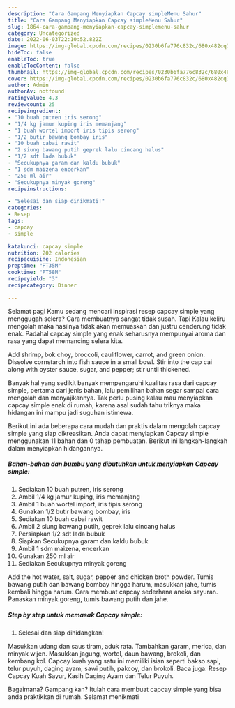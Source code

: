 ```yaml
---
description: "Cara Gampang Menyiapkan Capcay simpleMenu Sahur"
title: "Cara Gampang Menyiapkan Capcay simpleMenu Sahur"
slug: 1864-cara-gampang-menyiapkan-capcay-simplemenu-sahur
category: Uncategorized
date: 2022-06-03T22:10:52.822Z
image: https://img-global.cpcdn.com/recipes/0230b6fa776c832c/680x482cq70/capcay-simple-foto-resep-utama.jpg
hideToc: false
enableToc: true
enableTocContent: false
thumbnail: https://img-global.cpcdn.com/recipes/0230b6fa776c832c/680x482cq70/capcay-simple-foto-resep-utama.jpg
cover: https://img-global.cpcdn.com/recipes/0230b6fa776c832c/680x482cq70/capcay-simple-foto-resep-utama.jpg
author: Admin
authorAv: notfound
ratingvalue: 4.3
reviewcount: 25
recipeingredient:
- "10 buah putren iris serong"
- "1/4 kg jamur kuping iris memanjang"
- "1 buah wortel import iris tipis serong"
- "1/2 butir bawang bombay iris"
- "10 buah cabai rawit"
- "2 siung bawang putih geprek lalu cincang halus"
- "1/2 sdt lada bubuk"
- "Secukupnya garam dan kaldu bubuk"
- "1 sdm maizena encerkan"
- "250 ml air"
- "Secukupnya minyak goreng"
recipeinstructions:

- "Selesai dan siap dinikmati!"
categories:
- Resep
tags:
- capcay
- simple

katakunci: capcay simple 
nutrition: 202 calories
recipecuisine: Indonesian
preptime: "PT35M"
cooktime: "PT58M"
recipeyield: "3"
recipecategory: Dinner

---
```



Selamat pagi Kamu sedang mencari inspirasi resep capcay simple yang menggugah selera? Cara membuatnya sangat tidak susah. Tapi Kalau keliru mengolah maka hasilnya tidak akan memuaskan dan justru cenderung tidak enak. Padahal capcay simple yang enak seharusnya mempunyai aroma dan rasa yang dapat memancing selera kita.


Add shrimp, bok choy, broccoli, cauliflower, carrot, and green onion. Dissolve cornstarch into fish sauce in a small bowl. Stir into the cap cai along with oyster sauce, sugar, and pepper; stir until thickened.

Banyak hal yang sedikit banyak mempengaruhi kualitas rasa dari capcay simple, pertama dari jenis bahan, lalu pemilihan bahan segar sampai cara mengolah dan menyajikannya. Tak perlu pusing kalau mau menyiapkan capcay simple enak di rumah, karena asal sudah tahu triknya maka hidangan ini mampu jadi suguhan istimewa.


Berikut ini ada beberapa cara mudah dan praktis dalam mengolah capcay simple yang siap dikreasikan. Anda dapat menyiapkan Capcay simple menggunakan 11 bahan dan 0 tahap pembuatan. Berikut ini langkah-langkah dalam menyiapkan hidangannya.

<!--inarticleads1-->

##### Bahan-bahan dan bumbu yang dibutuhkan untuk menyiapkan Capcay simple:

1. Sediakan 10 buah putren, iris serong
1. Ambil 1/4 kg jamur kuping, iris memanjang
1. Ambil 1 buah wortel import, iris tipis serong
1. Gunakan 1/2 butir bawang bombay, iris
1. Sediakan 10 buah cabai rawit
1. Ambil 2 siung bawang putih, geprek lalu cincang halus
1. Persiapkan 1/2 sdt lada bubuk
1. Siapkan Secukupnya garam dan kaldu bubuk
1. Ambil 1 sdm maizena, encerkan
1. Gunakan 250 ml air
1. Sediakan Secukupnya minyak goreng


Add the hot water, salt, sugar, pepper and chicken broth powder. Tumis bawang putih dan bawang bombay hingga harum, masukkan jahe, tumis kembali hingga harum. Cara membuat capcay sederhana aneka sayuran. Panaskan minyak goreng, tumis bawang putih dan jahe. 

<!--inarticleads2-->

##### Step by step untuk memasak Capcay simple:


1. Selesai dan siap dihidangkan!

Masukkan udang dan saus tiram, aduk rata. Tambahkan garam, merica, dan minyak wijen. Masukkan jagung, wortel, daun bawang, brokoli, dan kembang kol. Capcay kuah yang satu ini memiliki isian seperti bakso sapi, telur puyuh, daging ayam, sawi putih, pakcoy, dan brokoli. Baca juga: Resep Capcay Kuah Sayur, Kasih Daging Ayam dan Telur Puyuh. 

Bagaimana? Gampang kan? Itulah cara membuat capcay simple yang bisa anda praktikkan di rumah. Selamat menikmati
